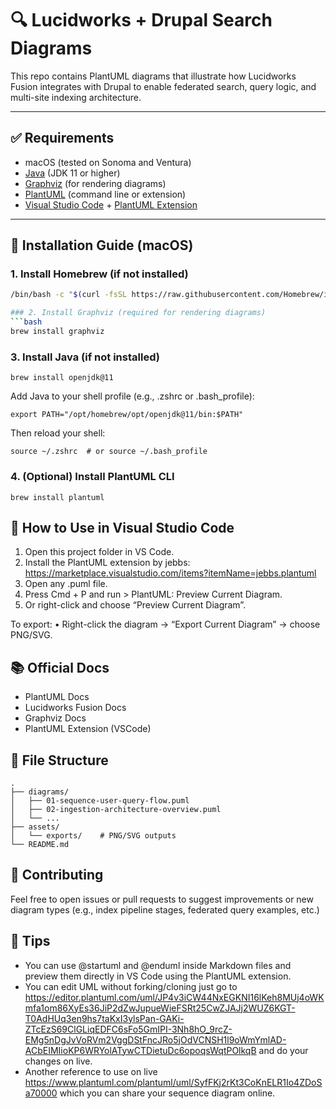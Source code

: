 # 🔍 Lucidworks + Drupal Search Diagrams

This repo contains PlantUML diagrams that illustrate how Lucidworks Fusion integrates with Drupal to enable federated search, query logic, and multi-site indexing architecture.

---

## ✅ Requirements

- macOS (tested on Sonoma and Ventura)
- [Java](https://www.oracle.com/java/technologies/javase-jdk11-downloads.html) (JDK 11 or higher)
- [Graphviz](https://graphviz.org/download/) (for rendering diagrams)
- [PlantUML](https://plantuml.com/) (command line or extension)
- [Visual Studio Code](https://code.visualstudio.com/) + [PlantUML Extension](https://marketplace.visualstudio.com/items?itemName=jebbs.plantuml)

---

## 🚀 Installation Guide (macOS)

### 1. Install Homebrew (if not installed)
```bash
/bin/bash -c "$(curl -fsSL https://raw.githubusercontent.com/Homebrew/install/HEAD/install.sh)"

### 2. Install Graphviz (required for rendering diagrams)
```bash
brew install graphviz
```
### 3. Install Java (if not installed)
```
brew install openjdk@11
```
Add Java to your shell profile (e.g., .zshrc or .bash_profile):
```
export PATH="/opt/homebrew/opt/openjdk@11/bin:$PATH"
```
Then reload your shell:
```
source ~/.zshrc  # or source ~/.bash_profile
```

### 4. (Optional) Install PlantUML CLI
```
brew install plantuml
```


## 🧠 How to Use in Visual Studio Code

 1.	Open this project folder in VS Code.
 2.	Install the PlantUML extension by jebbs:
https://marketplace.visualstudio.com/items?itemName=jebbs.plantuml
 3.	Open any .puml file.
 4.	Press Cmd + P and run > PlantUML: Preview Current Diagram.
 5.	Or right-click and choose “Preview Current Diagram”.

To export:
	•	Right-click the diagram → “Export Current Diagram” → choose PNG/SVG.


## 📚 Official Docs
- PlantUML Docs
- Lucidworks Fusion Docs
- Graphviz Docs
- PlantUML Extension (VSCode)


## 📂 File Structure

```
.
├── diagrams/
│   ├── 01-sequence-user-query-flow.puml
│   ├── 02-ingestion-architecture-overview.puml
│   └── ...
├── assets/
│   └── exports/    # PNG/SVG outputs
└── README.md
```

## 🤝 Contributing

Feel free to open issues or pull requests to suggest improvements or new diagram types (e.g., index pipeline stages, federated query examples, etc.)

## 🧠 Tips

- You can use @startuml and @enduml inside Markdown files and preview them directly in VS Code using the PlantUML extension.
- You can edit UML without forking/cloning just go to https://editor.plantuml.com/uml/JP4v3iCW44NxEGKNI16lKeh8MUj4oWKmfa1om86XyEs36JiP2dZwJupueWieFSRt25CwZJAJj2WUZ6KGT-T0AdHUq3en9hs7taKxI3ylsPan-GAKi-ZTcEzS69ClGLiqEDFC6sFo5GmIPI-3Nh8hO_9rcZ-EMg5nDgJvVoRVm2VggDStFncJRo5jOdVCNSH1l9oWmYmlAD-ACbEIMIioKP6WRYolATywCTDietuDc6opoqsWqtPOlkqB and do your changes on live. 
- Another reference to use on live https://www.plantuml.com/plantuml/uml/SyfFKj2rKt3CoKnELR1Io4ZDoSa70000 which you can share your sequence diagram online.
